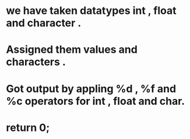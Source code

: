 # we have taken datatypes int , float and character .
# Assigned them values and characters .
# Got output by appling %d , %f and %c operators for int , float and char.
# return 0;
